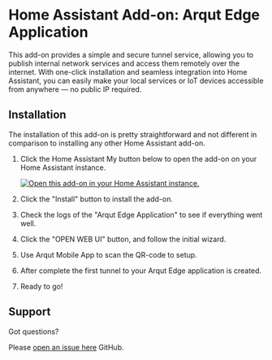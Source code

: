 # Home Assistant Add-on: Arqut Edge Application

This add-on provides a simple and secure tunnel service, allowing you to publish internal network services and access them remotely over the internet. With one-click installation and seamless integration into Home Assistant, you can easily make your local services or IoT devices accessible from anywhere — no public IP required.

## Installation

The installation of this add-on is pretty straightforward and not different in
comparison to installing any other Home Assistant add-on.

1. Click the Home Assistant My button below to open the add-on on your Home
   Assistant instance.

   [![Open this add-on in your Home Assistant instance.][addon-badge]][addon]

1. Click the "Install" button to install the add-on.
1. Check the logs of the "Arqut Edge Application" to see if everything went
   well.
1. Click the "OPEN WEB UI" button, and follow the initial wizard.
1. Use Arqut Mobile App to scan the QR-code to setup.
1. After complete the first tunnel to your Arqut Edge application is created.
1. Ready to go!

## Support

Got questions?

Please [open an issue here][issue] GitHub.

[addon-badge]: https://my.home-assistant.io/badges/supervisor_addon.svg
[addon]: https://my.home-assistant.io/redirect/supervisor_add_addon_repository/?repository_url=https%3A%2F%2Fgithub.com%2Ftphan267%2Ftunnel-ha-addon
[issue]: https://github.com/arqut/arqut-ha-addon/issues
[keepchangelog]: http://keepachangelog.com/en/1.0.0/
[releases]: https://github.com/hassio-addons/addon-unifi/releases
[semver]: http://semver.org/spec/v2.0.0.htm
